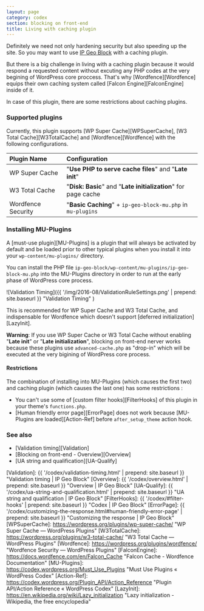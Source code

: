 ```yaml
---
layout: page
category: codex
section: blocking on front-end
title: Living with caching plugin
---
```


Definitely we need not only hardening security but also speeding up the site.
So you may want to use [IP Geo Block][IP-Geo-Block] with a caching plugin.

But there is a big challenge in living with a caching plugin because it would 
respond a requested content without excuting any PHP codes at the very begining
of WordPress core proccess. That's why [Wordfence][Wordfence] equips their own 
caching system called [Falcon Engine][FalconEngine] inside of it.

In case of this plugin, there are some restrictions about caching plugins.

### Supported plugins ###

Currently, this plugin supports 
  [WP Super Cache][WPSuperCache],
  [W3 Total Cache][W3TotalCache] and
  [Wordfence][Wordfence]
with the following configurations.

| Plugin Name        | Configuration                                                  |
|:-------------------|:---------------------------------------------------------------|
| WP Super Cache     | "**Use PHP to serve cache files**" and "**Late init**"         |
| W3 Total Cache     | "**Disk: Basic**" and "**Late initialization**" for page cache |
| Wordfence Security | "**Basic Caching**" + `ip-geo-block-mu.php` in `mu-plugins`  |

### Installing MU-Plugins ###

A [must-use plugin][MU-Plugins] is a plugin that will always be activated by 
default and be loaded prior to other typical plugins when you install it into 
your `wp-content/mu-plugins/` directory.

You can install the PHP file `ip-geo-block/wp-content/mu-plugins/ip-geo-block-mu.php`
into the MU-Plugins directory in order to run at the early phase of WordPress 
core process.

![Validation Timing]({{ '/img/2016-08/ValidationRuleSettings.png' | prepend: site.baseurl }}
 "Validation Timing"
)

This is recommended for WP Super Cache and W3 Total Cache, and indispensable 
for Wordfence which doesn't support [deferred initialization][LazyInit].

<div class="alert alert-danger">
	<strong>Warning</strong>: If you use WP Super Cache or W3 Total Cache 
	without enabling "<strong>Late init</strong>" or 
	"<strong>Late initialization</strong>", blocking on front-end nerver 
	works because these plugins use <code>advanced-cache.php</code> as 
	"drop-in" which will be executed at the very bigining of WordPress core 
	process.
</div>

#### Restrictions ####

The combination of installing into MU-Plugins (which causes the first two) and 
caching plugin (which causes the last one) has some restrictions :

- You can't use some of [custom filter hooks][FilterHooks] of this plugin in 
  your theme's `functions.php`.
- [Human friendly error page][ErrorPage] does not work because [MU-Plugins are 
  loaded][Action-Ref] before `after_setup_theme` action hook.

### See also ###

- [Validation timing][Validation]
- [Blocking on front-end - Overview][Overview]
- [UA string and qualification][UA-Qualify]

[IP-Geo-Block]: https://wordpress.org/plugins/ip-geo-block/ "WordPress › IP Geo Block « WordPress Plugins"
[Validation]:   {{ '/codex/validation-timing.html'           | prepend: site.baseurl }} "Validation timing | IP Geo Block"
[Overview]:     {{ '/codex/overview.html'                    | prepend: site.baseurl }} "Overview | IP Geo Block"
[UA-Qualify]:   {{ '/codex/ua-string-and-qualification.html' | prepend: site.baseurl }} "UA string and qualification | IP Geo Block"
[FilterHooks]:  {{ '/codex/#filter-hooks'                    | prepend: site.baseurl }} "Codex | IP Geo Block"
[ErrorPage]:    {{ '/codex/customizing-the-response.html#human-friendly-error-page' | prepend: site.baseurl }} "Customizing the response | IP Geo Block"
[WPSuperCache]: https://wordpress.org/plugins/wp-super-cache/ "WP Super Cache &mdash; WordPress Plugins"
[W3TotalCache]: https://wordpress.org/plugins/w3-total-cache/ "W3 Total Cache &mdash; WordPress Plugins"
[Wordfence]:    https://wordpress.org/plugins/wordfence/ "Wordfence Security &mdash; WordPress Plugins"
[FalconEngine]: https://docs.wordfence.com/en/Falcon_Cache "Falcon Cache - Wordfence Documentation"
[MU-Plugins]:   https://codex.wordpress.org/Must_Use_Plugins "Must Use Plugins &laquo; WordPress Codex"
[Action-Ref]:   https://codex.wordpress.org/Plugin_API/Action_Reference "Plugin API/Action Reference « WordPress Codex"
[LazyInit]:     https://en.wikipedia.org/wiki/Lazy_initialization "Lazy initialization - Wikipedia, the free encyclopedia"
